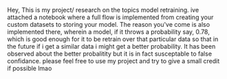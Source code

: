 Hey, This is my project/ research on the topics model retraining. ive attached a notebook where a 
full flow is implemented from creating your custom datasets to storing your model. 
The reason you've come is also implemented there, wherein a model, if it throws a probability
say, 0.78, which is good enough for it to be retrain over that particular data so that in the 
future if i get a similar data i might get a better probability. It has been observed about the better probalitity
but it is in fact susceptable to false confidance. please feel free to use my project and try to give a small
credit if possible lmao
